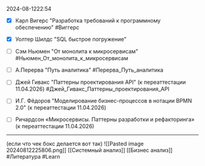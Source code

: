  2024-08-1222:54

- [x] Карл Вигерс "Разработка требований к программному обеспечению" #Виггерс 
- [x] Уолтер Шилдс "SQL быстрое погружение"
- [ ] Сэм Ньюмен "От монолита к микросервисам" #Ньюмен_От_монолита_к_микросервисам
- [ ] А.Перерва "Путь аналитика" #Перерва_Путь_аналитика
- [ ] Джей Гивакс "Паттерны проектирования API" (к переаттестации 11.04.2026) #Джей_Гивакс_Паттерны_проектирования_API
- [ ] И.Г. Фёдоров "Моделирование бизнес-процессов в нотации BPMN 2.0" (к переаттестации 11.04.2026)
- [ ] Ричардсон «Микросервисы. Паттерны разработки и рефакторинга» (к переаттестации 11.04.2026)


_______________________________________________________________________________
(если что чек бокс делается вот так)
![[Pasted image 20240812225806.png]]
[[Системный анализ]]
[[Бизнес анализ]]
#Литература 
#Learn